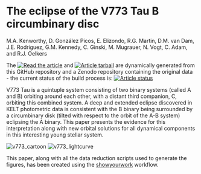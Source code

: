 # The eclipse of the V773 Tau B circumbinary disc

M.A. Kenworthy, D. González Picos, E. Elizondo, R.G. Martin, D.M. van Dam, J.E. Rodriguez, G.M. Kennedy, C. Ginski, M. Mugrauer, N. Vogt, C. Adam, and R.J. Oelkers

The <a href="https://github.com/mkenworthy/V773TauBdisk/raw/main-pdf/ms.pdf">
<img src="https://img.shields.io/badge/article-pdf-blue.svg?style=flat" alt="Read the article"/></a> and <a href="https://github.com/mkenworthy/V773TauBdisk/raw/main-pdf/arxiv.tar.gz"> <img src="https://img.shields.io/badge/article-tarball-blue.svg?style=flat" alt="Article tarball"/></a> are dynamically generated from this GitHub repository and a Zenodo repository containing the original data - the current status of the build process is: <a href="https://github.com/mkenworthy/V773TauBdisk/actions/workflows/build.yml"> <img src="https://github.com/mkenworthy/V773TauBdisk/actions/workflows/build.yml/badge.svg?branch=main" alt="Article status"/></a>

V773 Tau is a quintuple system consisting of two binary systems (called A and B) orbiting around each other, with a distant third companion, C, orbiting this combined system. A deep and extended eclipse discovered in KELT photometric data is consistent with the B binary being surrounded by a circumbinary disk (tilted with respect to the orbit of the A-B system) eclipsing the A binary. This paper presents the evidence for this interpretation along with new orbital solutions for all dynamical components in this interesting young stellar system.

![v773_cartoon](https://user-images.githubusercontent.com/1846189/182002421-ff637292-318d-4ba7-a8e7-df684e014f5e.jpg)
![v773_lightcurve](https://user-images.githubusercontent.com/1846189/182002418-e79d557a-89c9-494d-a4de-8af44dcb8dbe.jpg)


This paper, along with all the data reduction scripts used to generate the figures, has been created using the [showyourwork](https://github.com/showyourwork/showyourwork) workflow.

